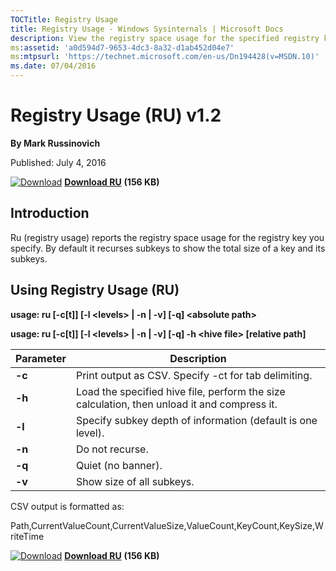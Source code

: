 ```yaml
--- 
TOCTitle: Registry Usage
title: Registry Usage - Windows Sysinternals | Microsoft Docs
description: View the registry space usage for the specified registry key.
ms:assetid: 'a0d594d7-9653-4dc3-8a32-d1ab452d04e7'
ms:mtpsurl: 'https://technet.microsoft.com/en-us/Dn194428(v=MSDN.10)'
ms.date: 07/04/2016
---
```


Registry Usage (RU) v1.2
========================

**By Mark Russinovich**

Published: July 4, 2016

[![Download](/media/landing/sysinternals/download_sm.png)](https://download.sysinternals.com/files/RU.zip) [**Download RU**](https://download.sysinternals.com/files/RU.zip) **(156 KB)**


## Introduction

Ru (registry usage) reports the registry space usage for the registry
key you specify. By default it recurses subkeys to show the total size
of a key and its subkeys.

## Using Registry Usage (RU)

**usage: ru \[-c\[t\]\] \[-l &lt;levels&gt; | -n | -v\] \[-q\]
&lt;absolute path&gt;**

**usage: ru \[-c\[t\]\] \[-l &lt;levels&gt; | -n | -v\] \[-q\] -h
&lt;hive file&gt; \[relative path\]**

|Parameter  |Description  |
|---------|---------|
|  **-c**  | Print output as CSV. Specify -ct for tab delimiting. |
|  **-h**  | Load the specified hive file, perform the size calculation, then unload it and compress it. |
|  **-l**  | Specify subkey depth of information (default is one level). |
|  **-n**  | Do not recurse. |
|  **-q**  | Quiet (no banner). |
|  **-v**  | Show size of all subkeys. |

CSV output is formatted as:

Path,CurrentValueCount,CurrentValueSize,ValueCount,KeyCount,KeySize,WriteTime

[![Download](/media/landing/sysinternals/download_sm.png)](https://download.sysinternals.com/files/RU.zip) [**Download RU**](https://download.sysinternals.com/files/RU.zip) **(156 KB)**